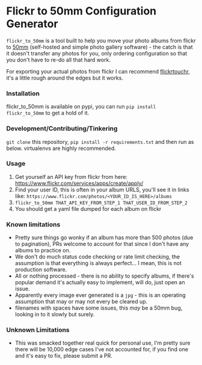 # Flickr to 50mm Configuration Generator

`flickr_to_50mm` is a tool built to help you move your photo albums from flickr to [50mm](https://github.com/agile-leaf/50mm) (self-hosted and simple photo gallery software) - the catch is that it doesn't transfer any photos for you, only ordering configuration so that you don't have to re-do all that hard work.

For exporting your actual photos from flickr I can recommend [flickrtouchr](https://github.com/dan/hivelogic-flickrtouchr), it's a little rough around the edges but it works.

### Installation

flickr_to_50mm is available on pypi, you can run `pip install flickr_to_50mm` to get a hold of it.

### Development/Contributing/Tinkering

`git clone` this repository, `pip install -r requirements.txt` and then run as below. virtualenvs are highly recommended.

### Usage

1. Get yourself an API key from flickr from here: https://www.flickr.com/services/apps/create/apply/
1. Find your user ID, this is often in your album URLS, you'll see it in links like: `https://www.flickr.com/photos/<YOUR_ID_IS_HERE>/albums`
1. `flickr_to_50mm THAT_API_KEY_FROM_STEP_1 THAT_USER_ID_FROM_STEP_2`
1. You should get a yaml file dumped for each album on flickr

### Known limitations

 - Pretty sure things go wonky if an album has more than 500 photos (due to pagination), PRs welcome to account for that since I don't have any albums to practice on.
 - We don't do much status code checking or rate limit checking, the assumption is that everything is always perfect... I mean, this is not production software.
 - All or nothing processed - there is no ability to specify albums, if there's popular demand it's actually easy to implement, will do, just open an issue.
 - Apparently every image ever generated is a `jpg` - this is an operating assumption that may or may not every be cleared up.
 - filenames with spaces have some issues, this _may_ be a 50mm bug, looking in to it slowly but surely.

### Unknown Limitations

 - This was smacked together real quick for personal use, I'm pretty sure there will be 10,000 edge cases I've not accounted for, if you find one and it's easy to fix, please submit a PR.
